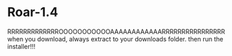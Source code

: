 # Roar-1.4
RRRRRRRRRRRRROOOOOOOOOOOAAAAAAAAAAAARRRRRRRRRRRRRRRR
when you download, always extract to your downloads folder.
then run the installer!!!
